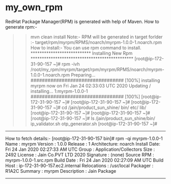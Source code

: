 # my_own_rpm
RedHat Package Manager(RPM) is generated with help of Maven.
How to generate rpm:-
>> mvn clean install
Note:- RPM will be generated in target forlder :- target/rpm/myrpm/RPMS/noarch/myrpm-1.0.0-1.noarch.rpm 
How to install:-
You can use rpm command to install.
*************************** Installing New Rpm **********************************************
[root@ip-172-31-90-157 ~]# rpm -ivh /root/my_rpm/myrpm/target/rpm/myrpm/RPMS/noarch/myrpm-1.0.0-1.noarch.rpm
Preparing...                          ################################# [100%]
installing myrpm now on Fri Jan 24 02:33:03 UTC 2020
Updating / installing...
   1:myrpm-1.0.0-1                    ################################# [100%]
[root@ip-172-31-90-157 ~]#
[root@ip-172-31-90-157 ~]#
[root@ip-172-31-90-157 ~]# cd /jain/product_sun_shine/
bin/ etc/ lib/
[root@ip-172-31-90-157 ~]#
[root@ip-172-31-90-157 ~]#
[root@ip-172-31-90-157 ~]# ls /jain/product_sun_shine/bin/
ip_validator.sh  otp_generator.sh
[root@ip-172-31-90-157 ~]#
***********************************************************************************************
How to fetch details:-
[root@ip-172-31-90-157 bin]# rpm -qi myrpm-1.0.0-1
Name        : myrpm
Version     : 1.0.0
Release     : 1
Architecture: noarch
Install Date: Fri 24 Jan 2020 02:27:33 AM UTC
Group       : Application/Collectors
Size        : 2492
License     : Jain Co.PVT LTD 2020
Signature   : (none)
Source RPM  : myrpm-1.0.0-1.src.rpm
Build Date  : Fri 24 Jan 2020 02:27:09 AM UTC
Build Host  : ip-172-31-90-157.ec2.internal
Relocations : /usr/local
Packager    : R1A2C
Summary     : myrpm
Description :
Jain Package
*************************************************************************************************
